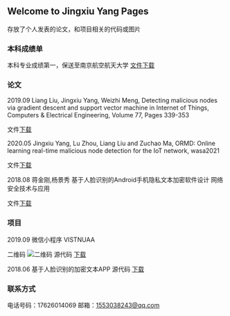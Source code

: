 ## Welcome to Jingxiu Yang Pages

存放了个人发表的论文，和项目相关的代码或图片

###  本科成绩单
本科专业成绩第一，保送至南京航空航天大学
[文件下载](https://github.com/chanyeol525/chanyeol525.github.io/raw/master/docs/%E6%9C%AC%E7%A7%91%E6%88%90%E7%BB%A9%E5%8D%95.pdf)

###  论文
2019.09 Liang Liu, Jingxiu Yang, Weizhi Meng, Detecting malicious nodes via gradient descent and support vector machine in Internet of Things, Computers & Electrical Engineering, Volume 77, Pages 339-353

文件[下载](https://linkinghub.elsevier.com/retrieve/pii/S004579061930254X)

2020.05 Jingxiu Yang, Lu Zhou, Liang Liu and Zuchao Ma, ORMD: Online learning real-time malicious node detection for the IoT network, wasa2021

文件[下载](http://wasa-conference.org/WASA2021/program.html)

2018.08 蒋金刚,杨景秀 基于人脸识别的Android手机隐私文本加密软件设计  网络安全技术与应用

文件[下载](https://kns.cnki.net/kcms/detail/detail.aspx?dbcode=CJFD&dbname=CJFDLAST2018&filename=WLAQ201808024&v=gCvOplP%25mmd2FJqFr2dHjEc7n6097bf9nH6Asa2th4RN8GaOeh%25mmd2FgLS8vw3em7zAPq9fzV)

### 项目
 2019.09 微信小程序 VISTNUAA 
 
 二维码 ![二维码](https://github.com/chanyeol525/chanyeol525.github.io/raw/master/docs/VISITNUAA.jpg)
  源代码 [下载](https://github.com/chanyeol525/chanyeol525.github.io/raw/master/docs/visitNNU.zip)

  2018.06 基于人脸识别的加密文本APP
  源代码 [下载](https://github.com/chanyeol525/chanyeol525.github.io/raw/master/docs/app%E6%9C%80%E7%BB%88%E7%89%88.zip)


### 联系方式
电话号码：17626014069
邮箱：1553038243@qq.com
